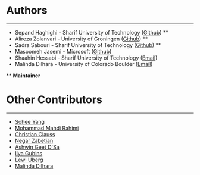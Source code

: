 # Authors #

----------
- Sepand Haghighi - Sharif University of Technology ([Github](https://github.com/sepandhaghighi)) **
- Alireza Zolanvari  - University of Groningen ([Github](https://github.com/AlirezaZolanvari)) **
- Sadra Sabouri - Sharif University of Technology ([Github](https://github.com/sadrasabouri)) **
- Masoomeh Jasemi - Microsoft ([Github](https://github.com/MasoomehJasemi))
- Shaahin Hessabi - Sharif University of Technology ([Email](mailto:hessabi@sharif.edu))
- Malinda Dilhara - University of Colorado Boulder ([Email](mailto:malinda.dilhara@gmail.com))

** **Maintainer**

# Other Contributors #
----------
- [Sohee Yang](https://github.com/soheeyang)
- [Mohammad Mahdi Rahimi](https://github.com/mahi97)
- [Christian Clauss](https://github.com/cclauss)
- [Negar Zabetian](https://github.com/negarzabetian)
- [Ashwin Geet D'Sa](https://github.com/GeetDsa)
- [Ilya Gubins](https://github.com/the-lay)
- [Lewi Uberg](https://github.com/lewiuberg)
- [Malinda Dilhara](https://maldil.github.io)
